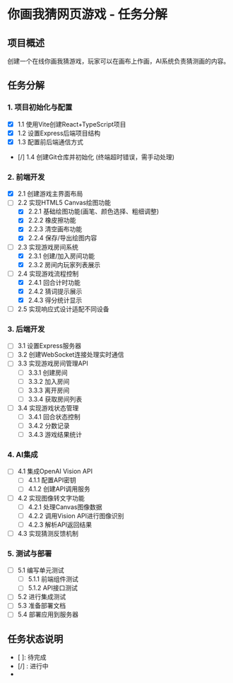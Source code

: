 # 你画我猜网页游戏 - 任务分解

## 项目概述
创建一个在线你画我猜游戏，玩家可以在画布上作画，AI系统负责猜测画的内容。

## 任务分解

### 1. 项目初始化与配置
- [x] 1.1 使用Vite创建React+TypeScript项目
- [x] 1.2 设置Express后端项目结构
- [x] 1.3 配置前后端通信方式
- [/] 1.4 创建Git仓库并初始化 (终端超时错误，需手动处理)

### 2. 前端开发
- [x] 2.1 创建游戏主界面布局
- [ ] 2.2 实现HTML5 Canvas绘图功能
  - [x] 2.2.1 基础绘图功能(画笔、颜色选择、粗细调整)
  - [x] 2.2.2 橡皮擦功能
  - [x] 2.2.3 清空画布功能
  - [x] 2.2.4 保存/导出绘图内容
- [ ] 2.3 实现游戏房间系统
  - [x] 2.3.1 创建/加入房间功能
  - [x] 2.3.2 房间内玩家列表展示
- [ ] 2.4 实现游戏流程控制
  - [x] 2.4.1 回合计时功能
  - [x] 2.4.2 猜词提示展示
  - [x] 2.4.3 得分统计显示
- [ ] 2.5 实现响应式设计适配不同设备

### 3. 后端开发
- [ ] 3.1 设置Express服务器
- [ ] 3.2 创建WebSocket连接处理实时通信
- [ ] 3.3 实现游戏房间管理API
  - [ ] 3.3.1 创建房间
  - [ ] 3.3.2 加入房间
  - [ ] 3.3.3 离开房间
  - [ ] 3.3.4 获取房间列表
- [ ] 3.4 实现游戏状态管理
  - [ ] 3.4.1 回合状态控制
  - [ ] 3.4.2 分数记录
  - [ ] 3.4.3 游戏结果统计

### 4. AI集成
- [ ] 4.1 集成OpenAI Vision API
  - [ ] 4.1.1 配置API密钥
  - [ ] 4.1.2 创建API调用服务
- [ ] 4.2 实现图像转文字功能
  - [ ] 4.2.1 处理Canvas图像数据
  - [ ] 4.2.2 调用Vision API进行图像识别
  - [ ] 4.2.3 解析API返回结果
- [ ] 4.3 实现猜测反馈机制

### 5. 测试与部署
- [ ] 5.1 编写单元测试
  - [ ] 5.1.1 前端组件测试
  - [ ] 5.1.2 API接口测试
- [ ] 5.2 进行集成测试
- [ ] 5.3 准备部署文档
- [ ] 5.4 部署应用到服务器

## 任务状态说明
- [ ]: 待完成
- [/] : 进行中
- [x]: 已完成